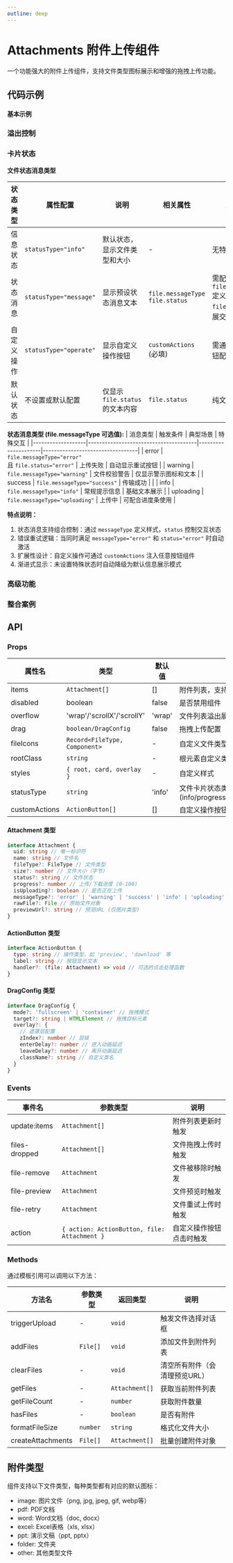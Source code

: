 ```yaml
---
outline: deep
---
```


# Attachments 附件上传组件

一个功能强大的附件上传组件，支持文件类型图标展示和增强的拖拽上传功能。

## 代码示例

#### 基本示例

<demo vue="../../demos/attachments/basic.vue" />

### 溢出控制

<demo vue="../../demos/attachments/file-card-list.vue" title="上传卡片列表" description="卡片列表溢出控制" />

### 卡片状态

<demo vue="../../demos/attachments/file-card-status.vue" title="文件卡片状态类型" description="文件卡片可以展示不同类型的状态" />


**文件状态消息类型**

| 状态类型          | 属性配置            | 说明                              | 相关属性                  | 交互/备注                                                                 |
|-------------------|---------------------|-----------------------------------|--------------------------|--------------------------------------------------------------------------|
| 信息状态          | `statusType="info"` | 默认状态，显示文件类型和大小      | -                        | 无特殊交互                                                              |                                         |
| 状态消息          | `statusType="message"` | 显示预设状态消息文本          | `file.messageType`<br>`file.status` | 需配合 `file.messageType` 定义消息类型，`file.status` 可扩展交互功能    |
| 自定义操作        | `statusType="operate"` | 显示自定义操作按钮            | `customActions` (必填)   | 需通过数组提供按钮配置                                                  |
| 默认状态          | 不设置或默认配置    | 仅显示 `file.status` 的文本内容   | `file.status`            | 纯文本展示无交互                                                        |

**状态消息类型 (file.messageType 可选值):**
| 消息类型          | 触发条件                                | 典型场景              | 特殊交互                         |
|-------------------|---------------------------------------|---------------------|----------------------------------|
| error             | `file.messageType="error"`<br>且 `file.status="error"` | 上传失败            | 自动显示重试按钮                 |
| warning           | `file.messageType="warning"`          | 文件校验警告         | 仅显示警示图标和文本             |
| success           | `file.messageType="success"`          | 传输成功            |                   |
| info              | `file.messageType="info"`             | 常规提示信息         | 基础文本展示                     |
| uploading         | `file.messageType="uploading"`        | 上传中              | 可配合进度条使用                 |

**特点说明：**
1. 状态消息支持组合控制：通过 `messageType` 定义样式，`status` 控制交互状态
2. 错误重试逻辑：当同时满足 `messageType="error"` 和 `status="error"` 时自动激活
3. 扩展性设计：自定义操作可通过 `customActions` 注入任意按钮组件
4. 渐进式显示：未设置特殊状态时自动降级为默认信息展示模式


### 高级功能

<demo vue="../../demos/attachments/file-image-preview.vue" title="附加功能" description="文件卡片支持图片预览和下载以及失败重传功能" />

### 整合案例
<demo vue="../../demos/attachments/integration.vue" title="整合案例" description="整合案例" />

## API

### Props

| 属性名        | 类型                          | 默认值 | 说明                                                     |
| ------------- | ----------------------------- | ------ | -------------------------------------------------------- |
| items         | `Attachment[]`                | []     | 附件列表，支持v-model:items双向绑定                      |
| disabled      | boolean                       | false  | 是否禁用组件                                             |
| overflow      | 'wrap'/'scrollX'/'scrollY'    | 'wrap' | 文件列表溢出展示方式                                     |
| drag          | `boolean/DragConfig`          | false  | 拖拽上传配置                                             |
| fileIcons     | `Record<FileType, Component>` | -      | 自定义文件类型图标                                       |
| rootClass     | `string`                      | -      | 根元素自定义类名                                         |
| styles        | `{ root, card, overlay }`     | -      | 自定义样式                                               |
| statusType    | `string`                      | 'info' | 文件卡片状态类型 (info/progress/operate/message/default) |
| customActions | `ActionButton[]`              | []     | 自定义操作按钮列表                                       |

#### Attachment 类型

```typescript
interface Attachment {
  uid: string // 唯一标识符
  name: string // 文件名
  fileType?: FileType // 文件类型
  size?: number // 文件大小（字节）
  status?: string // 文件状态
  progress?: number // 上传/下载进度 (0-100)
  isUploading?: boolean // 是否正在上传
  messageType?: 'error' | 'warning' | 'success' | 'info' | 'uploading' // 状态消息类型
  rawFile?: File // 原始文件对象
  previewUrl?: string // 预览URL (仅图片类型)
}
```

#### ActionButton 类型

```typescript
interface ActionButton {
  type: string // 操作类型，如 'preview', 'download' 等
  label: string // 按钮显示文本
  handler?: (file: Attachment) => void // 可选的点击处理函数
}
```

#### DragConfig 类型

```typescript
interface DragConfig {
  mode?: 'fullscreen' | 'container' // 拖拽模式
  target?: string | HTMLElement // 拖拽目标元素
  overlay?: {
    // 遮罩层配置
    zIndex?: number // 层级
    enterDelay?: number // 进入动画延迟
    leaveDelay?: number // 离开动画延迟
    className?: string // 自定义类名
  }
}
```

### Events

| 事件名        | 参数类型                                     | 说明                     |
| ------------- | -------------------------------------------- | ------------------------ |
| update:items  | `Attachment[]`                               | 附件列表更新时触发       |
| files-dropped | `Attachment[]`                               | 文件拖拽上传时触发       |
| file-remove   | `Attachment`                                 | 文件被移除时触发         |
| file-preview  | `Attachment`                                 | 文件预览时触发           |
| file-retry    | `Attachment`                                 | 文件重试上传时触发       |
| action        | `{ action: ActionButton, file: Attachment }` | 自定义操作按钮点击时触发 |

### Methods

通过模板引用可以调用以下方法：

| 方法名            | 参数类型      | 返回类型         | 说明                           |
| ----------------- | ------------- | ---------------- | ------------------------------ |
| triggerUpload     | -             | `void`           | 触发文件选择对话框             |
| addFiles          | `File[]`      | `void`           | 添加文件到附件列表             |
| clearFiles        | -             | `void`           | 清空所有附件（会清理预览URL）  |
| getFiles          | -             | `Attachment[]`   | 获取当前附件列表               |
| getFileCount      | -             | `number`         | 获取附件数量                   |
| hasFiles          | -             | `boolean`        | 是否有附件                     |
| formatFileSize    | `number`      | `string`         | 格式化文件大小                 |
| createAttachments | `File[]`      | `Attachment[]`   | 批量创建附件对象               |

## 附件类型

组件支持以下文件类型，每种类型都有对应的默认图标：

- image: 图片文件（png, jpg, jpeg, gif, webp等）
- pdf: PDF文档
- word: Word文档（doc, docx）
- excel: Excel表格（xls, xlsx）
- ppt: 演示文稿（ppt, pptx）
- folder: 文件夹
- other: 其他类型文件